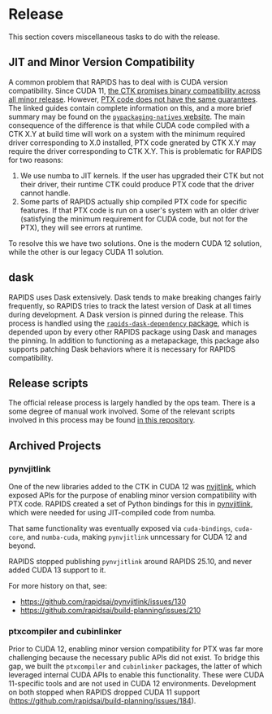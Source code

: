 # Release

This section covers miscellaneous tasks to do with the release.

## JIT and Minor Version Compatibility

A common problem that RAPIDS has to deal with is CUDA version compatibility.
Since CUDA 11, [the CTK promises binary compatibility across all minor release](https://docs.nvidia.com/cuda/cuda-c-best-practices-guide/index.html#cuda-toolkit-versioning).
However, [PTX code does not have the same guarantees](https://docs.nvidia.com/cuda/cuda-c-best-practices-guide/index.html#using-ptx).
The linked guides contain complete information on this, and a more brief summary may be found on the [`pypackaging-natives` website](https://pypackaging-native.github.io/key-issues/gpus/).
The main consequence of the difference is that while CUDA code compiled with a CTK X.Y at build time will work on a system with the minimum required driver corresponding to X.0 installed, PTX code gnerated by CTK X.Y may require the driver corresponding to CTK X.Y.
This is problematic for RAPIDS for two reasons:

1. We use numba to JIT kernels. If the user has upgraded their CTK but not their driver, their runtime CTK could produce PTX code that the driver cannot handle.
2. Some parts of RAPIDS actually ship compiled PTX code for specific features. If that PTX code is run on a user's system with an older driver (satisfying the minimum requirement for CUDA code, but not for the PTX), they will see errors at runtime.

To resolve this we have two solutions.
One is the modern CUDA 12 solution, while the other is our legacy CUDA 11 solution.

## dask

RAPIDS uses Dask extensively.
Dask tends to make breaking changes fairly frequently, so RAPIDS tries to track the latest version of Dask at all times during development.
A Dask version is pinned during the release.
This process is handled using the [`rapids-dask-dependency` package](https://github.com/rapidsai/rapids-dask-dependency), which is depended upon by every other RAPIDS package using Dask and manages the pinning.
In addition to functioning as a metapackage, this package also supports patching Dask behaviors where it is necessary for RAPIDS compatibility.

## Release scripts

The official release process is largely handled by the ops team.
There is a some degree of manual work involved.
Some of the relevant scripts involved in this process may be found [in this repository](https://github.com/rapidsai/release-scripts).

## Archived Projects

### pynvjitlink

One of the new libraries added to the CTK in CUDA 12 was [nvjitlink](https://docs.nvidia.com/cuda/nvjitlink/index.html), which exposed APIs for the purpose of enabling minor version compatibility with PTX code.
RAPIDS created a set of Python bindings for this in [pynvjitlink](https://github.com/rapidsai/pynvjitlink/), which were needed for using JIT-compiled code from numba.

That same functionality was eventually exposed via `cuda-bindings`, `cuda-core`, and `numba-cuda`, making `pynvjitlink` unncessary for CUDA 12 and beyond.

RAPIDS stopped publishing `pynvjitlink` around RAPIDS 25.10, and never added CUDA 13 support to it.

For more history on that, see:

* https://github.com/rapidsai/pynvjitlink/issues/130
* https://github.com/rapidsai/build-planning/issues/210

### ptxcompiler and cubinlinker

Prior to CUDA 12, enabling minor version compatibility for PTX was far more challenging because the necessary public APIs did not exist.
To bridge this gap, we built the `ptxcompiler` and `cubinlinker` packages, the latter of which leveraged internal CUDA APIs to enable this functionality.
These were CUDA 11-specific tools and are not used in CUDA 12 environments.
Development on both stopped when RAPIDS dropped CUDA 11 support (https://github.com/rapidsai/build-planning/issues/184).

